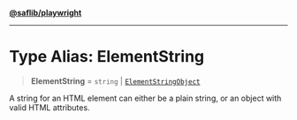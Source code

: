 [**@saflib/playwright**](../index.md)

***

# Type Alias: ElementString

> **ElementString** = `string` \| [`ElementStringObject`](../interfaces/ElementStringObject.md)

A string for an HTML element can either be a plain string, or an object with valid HTML attributes.

